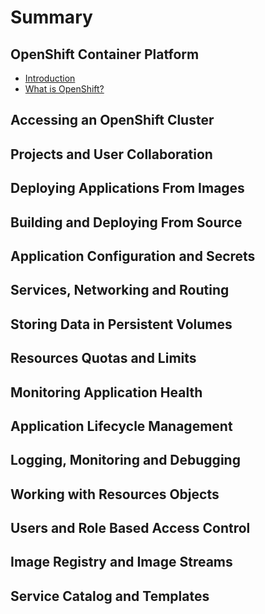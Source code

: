 # Summary

## OpenShift Container Platform

* [Introduction](home.md)
* [What is OpenShift?](basics/what-is-openshift.md)

## Accessing an OpenShift Cluster

## Projects and User Collaboration

## Deploying Applications From Images

## Building and Deploying From Source

## Application Configuration and Secrets

## Services, Networking and Routing

## Storing Data in Persistent Volumes

## Resources Quotas and Limits

## Monitoring Application Health

## Application Lifecycle Management

## Logging, Monitoring and Debugging

## Working with Resources Objects

## Users and Role Based Access Control

## Image Registry and Image Streams

## Service Catalog and Templates
